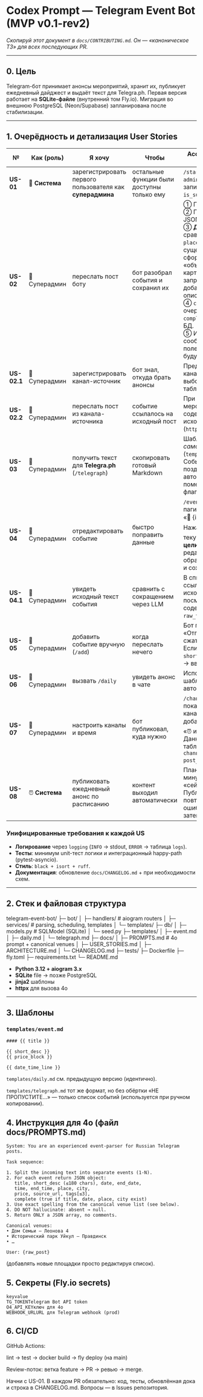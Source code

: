 # Codex Prompt — **Telegram Event Bot (MVP v0.1-rev2)**
_Скопируй этот документ в `docs/CONTRIBUTING.md`. Он — «каноническое ТЗ» для всех последующих PR._

---

## 0. Цель

Telegram-бот принимает анонсы мероприятий, хранит их, публикует ежедневный дайджест и выдаёт текст для Telegra.ph.
Первая версия работает на **SQLite-файле** (внутренний том Fly.io). Миграция во внешнюю PostgreSQL (Neon/Supabase) запланирована после стабилизации.

---

## 1. Очерёдность и детализация User Stories

| № | Как (роль) | Я хочу | Чтобы | Acceptance / бизнес-правила |
|---|------------|--------|-------|-----------------------------|
| **US-01** | 💼 **Система** | зарегистрировать первого пользователя как **суперадмина** | остальные функции были доступны только ему | `/start` → если таблица `admins` пуста → `user_id` записывается как `is_superadmin=True`. |
| **US-02** | 👤 Суперадмин | переслать пост боту | бот разобрал события и сохранил их | ① Передать текст → 4o.<br>② Получить массив JSON.<br>③ **Дедупликация**: сравнить `date(+time)` + `place` — если совпало с существующей записью, сформировать «объединённую» карточку (повторный запрос в 4o с добавлением старого описания).<br>④ `complete=false` → очередь модерации; `complete=true` → сразу в БД.<br>⑤ Исходное сырое сообщение сохраняем в поле `raw_text` (на будущее для Web UI). |
| **US-02.1** | 👤 Суперадмин | зарегистрировать канал-источник | бот знал, откуда брать анонсы | Предлагается список каналов, где бот админ; выбор сохраняется в таблицу `source_channels`. |
| **US-02.2** | 👤 Суперадмин | переслать пост из канала-источника | событие ссылалось на исходный пост | При добавлении мероприятия заголовок содержит ссылку на исходный пост (`https://t.me/.../123`). |
| **US-03** | 👤 Суперадмин | получить текст для **Telegra.ph** (`/telegraph`) | скопировать готовый Markdown | Шаблон *самостоятельный* (`templates/telegraph.md`).<br>События, созданные позднее 24 ч, автоматически помечаются `🚩` (красный флаг) перед заголовком. |
| **US-04** | 👤 Суперадмин | отредактировать событие | быстро поправить данные | `/events` → бот присылает пагинированный список: «🔹 {id} {title} ✏️».<br>Нажатие ✏️ → бот шлёт текущий JSON карточки **целиком**, админ редактирует, присылает обратно. Бот валидирует и сохраняет. |
| **US-04.1** | 👤 Суперадмин | увидеть исходный текст события | сравнить с сокращением через LLM | В списке событий по ссылке или кнопке «📝 исходник» можно посмотреть содержимое поля `raw_text`. |
| **US-05** | 👤 Суперадмин | добавить событие вручную (`/add`) | когда переслать нечего | Бот предлагает: «Отправить в LLM для сжатия? ✅/❌».<br>Если ✅ → 4o генерирует `short_desc` и теги; если ❌ → вводятся вручную. |
| **US-06** | 👤 Суперадмин | вызвать `/daily` | увидеть анонс в чате | Используется тот же шаблон, что и для автопубликации. |
| **US-07** | 👤 Суперадмин | настроить каналы и время | бот публиковал, куда нужно | `/channels` → бот показывает список каналов (кнопки «➕ добавить», «🗑️ удалить», «⏰ изменить время»). Данные хранятся в таблице `channels(chat_id, post_time)`. |
| **US-08** | ⏰ **Система** | публиковать ежедневный анонс по расписанию | контент выходил автоматически | Планировщик раз в минуту проверяет, «сейчас == post_time». Публикация → до 3 повторных попыток при ошибке HTTP-403/429, затем критичный лог. |

### Унифицированные требования к каждой US
- **Логирование** через `logging` (`INFO` → stdout, `ERROR` → таблица `logs`).
- **Тесты**: минимум unit-тест логики и интеграционный happy-path (pytest-asyncio).
- **Стиль**: `black + isort + ruff`.
- **Документация**: обновление `docs/CHANGELOG.md` + при необходимости схем.

---

## 2. Стек и файловая структура

telegram-event-bot/
├─ bot/
│ ├─ handlers/ # aiogram routers
│ ├─ services/ # parsing, scheduling, templates
│ └─ templates/
├─ db/
│ ├─ models.py # SQLModel (SQLite)
│ └─ seed.py
├─ templates/
│ ├─ event.md
│ ├─ daily.md
│ └─ telegraph.md
├─ docs/
│ ├─ PROMPTS.md # 4o prompt + canonical venues
│ ├─ USER_STORIES.md
│ ├─ ARCHITECTURE.md
│ └─ CHANGELOG.md
├─ tests/
├─ Dockerfile
├─ fly.toml
├─ requirements.txt
└─ README.md

* **Python 3.12  +  aiogram 3.x**  
* **SQLite** file → позже PostgreSQL  
* **jinja2** шаблоны  
* **httpx** для вызова 4o

---

## 3. Шаблоны

### `templates/event.md`
```
#### {{ title }}

{{ short_desc }}
{{ price_block }}

{{ date_time_line }}
```
`templates/daily.md`
см. предыдущую версию (идентично).

`templates/telegraph.md`
тот же формат, но без обёртки «НЕ ПРОПУСТИТЕ…» — только список событий (используется при ручном копировании).

## 4. Инструкция для 4o (файл docs/PROMPTS.md)
```
System: You are an experienced event-parser for Russian Telegram posts.

Task sequence:

1. Split the incoming text into separate events (1-N).
2. For each event return JSON object:
   title, short_desc (≤180 chars), date, end_date,
   time, end_time, place, city,
   price, source_url, tags[≤3],
   complete (true if title, date, place, city exist)
3. Use exact spelling from the canonical venue list (see below).
4. DO NOT hallucinate: absent → null.
5. Return ONLY a JSON array, no comments.

Canonical venues:
• Дом Семьи — Леонова 4
• Исторический парк Уйкул — Правдинск
• …

User: {raw_post}
```
(добавлять новые площадки просто редактируя список).

## 5. Секреты (Fly.io secrets)
```
keyvalue
TG_TOKENTelegram Bot API token
O4_API_KEYключ для 4o
WEBHOOK_URLURL для Telegram webhook (prod)
```

## 6. CI/CD
GitHub Actions:

lint → test → docker build → fly deploy (на main)

Review-поток: ветка feature → PR → ревью → merge.

Начни с US-01.
В каждом PR обязательно: код, тесты, обновлённая дока и строка в CHANGELOG.md.
Вопросы — в Issues репозитория.

